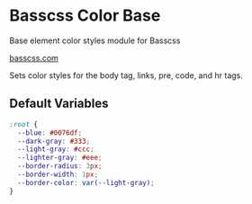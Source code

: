# Basscss Color Base

<p class="hide">Base element color styles module for Basscss</p>

<a href="http://basscss.com" class="hide">basscss.com</a>

Sets color styles for the body tag, links, pre, code, and hr tags.

## Default Variables

```css
:root {
  --blue: #0076df;
  --dark-gray: #333;
  --light-gray: #ccc;
  --lighter-gray: #eee;
  --border-radius: 3px;
  --border-width: 1px;
  --border-color: var(--light-gray);
}
```

